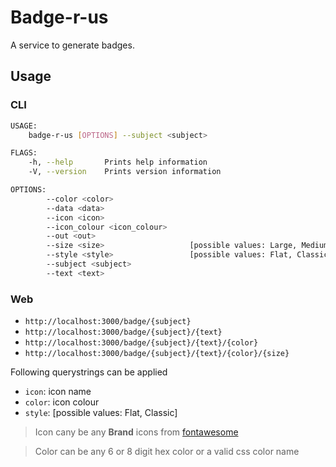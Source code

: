 # Badge-r-us

A service to generate badges.

## Usage

### CLI

```sh
USAGE:
    badge-r-us [OPTIONS] --subject <subject>

FLAGS:
    -h, --help       Prints help information
    -V, --version    Prints version information

OPTIONS:
        --color <color>
        --data <data>
        --icon <icon>
        --icon_colour <icon_colour>
        --out <out>
        --size <size>                   [possible values: Large, Medium, Small]
        --style <style>                 [possible values: Flat, Classic]
        --subject <subject>
        --text <text>
```

### Web

- `http://localhost:3000/badge/{subject}`
- `http://localhost:3000/badge/{subject}/{text}`
- `http://localhost:3000/badge/{subject}/{text}/{color}`
- `http://localhost:3000/badge/{subject}/{text}/{color}/{size}`

Following querystrings can be applied

- `icon`: icon name
- `color`: icon colour
- `style`: [possible values: Flat, Classic]

> Icon cany be any **Brand** icons from [fontawesome](https://fontawesome.com/icons?d=gallery&s=brands)

> Color can be any 6 or 8 digit hex color or a valid css color name
